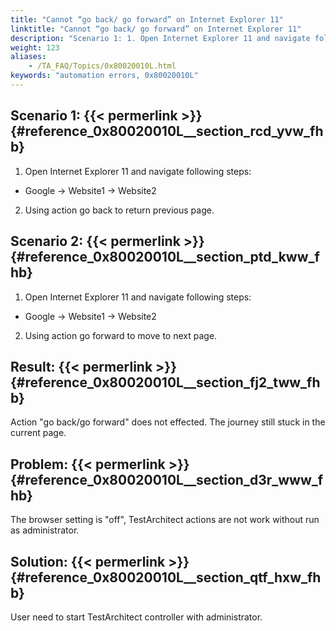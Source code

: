 ```yaml
--- 
title: "Cannot “go back/ go forward” on Internet Explorer 11"
linktitle: "Cannot “go back/ go forward” on Internet Explorer 11"
description: "Scenario 1: 1. Open Internet Explorer 11 and navigate following steps: Google → Website1 → Website2 2. Using action go back to return previous page. Scenario 2: 1. Open Internet Explorer 11 and ..."
weight: 123
aliases: 
    - /TA_FAQ/Topics/0x80020010L.html
keywords: "automation errors, 0x80020010L"
---
```


## Scenario 1: {{< permerlink >}} {#reference_0x80020010L__section_rcd_yvw_fhb} 

1. Open Internet Explorer 11 and navigate following steps:

-   Google → Website1 → Website2

2. Using action go back to return previous page.

## Scenario 2: {{< permerlink >}} {#reference_0x80020010L__section_ptd_kww_fhb} 

1. Open Internet Explorer 11 and navigate following steps:

-   Google → Website1 → Website2

2. Using action go forward to move to next page.

## Result: {{< permerlink >}} {#reference_0x80020010L__section_fj2_tww_fhb} 

Action "go back/go forward" does not effected. The journey still stuck in the current page.

## Problem: {{< permerlink >}} {#reference_0x80020010L__section_d3r_www_fhb} 

The browser setting is "off", TestArchitect actions are not work without run as administrator.

## Solution: {{< permerlink >}} {#reference_0x80020010L__section_qtf_hxw_fhb} 

User need to start TestArchitect controller with administrator.



